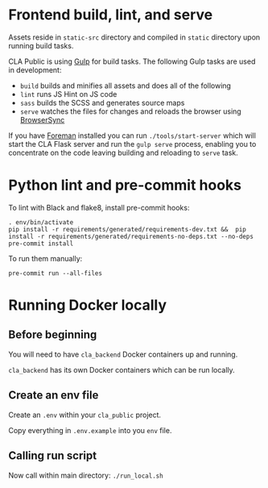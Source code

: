 # Frontend build, lint, and serve

Assets reside in `static-src` directory and compiled in `static` directory upon running build tasks.

CLA Public is using [Gulp](http://gulpjs.com/) for build tasks. The following Gulp tasks are used in development:

- `build` builds and minifies all assets and does all of the following
- `lint` runs JS Hint on JS code
- `sass` builds the SCSS and generates source maps
- `serve` watches the files for changes and reloads the browser using [BrowserSync](http://www.browsersync.io/)

If you have [Foreman](https://github.com/ddollar/foreman) installed you can run `./tools/start-server` which will start the CLA Flask server and run the `gulp serve` process, enabling you to concentrate on the code leaving building and reloading to `serve` task.

# Python lint and pre-commit hooks

To lint with Black and flake8, install pre-commit hooks:

```
. env/bin/activate
pip install -r requirements/generated/requirements-dev.txt &&  pip install -r requirements/generated/requirements-no-deps.txt --no-deps
pre-commit install
```

To run them manually:
```
pre-commit run --all-files
```

# Running Docker locally

## Before beginning
You will need to have `cla_backend` Docker containers up and running.

`cla_backend` has its own Docker containers which can be run locally.

## Create an env file
Create an `.env` within your `cla_public` project.

Copy everything in `.env.example` into you `env` file.

## Calling run script
Now call within main directory:
`./run_local.sh`

